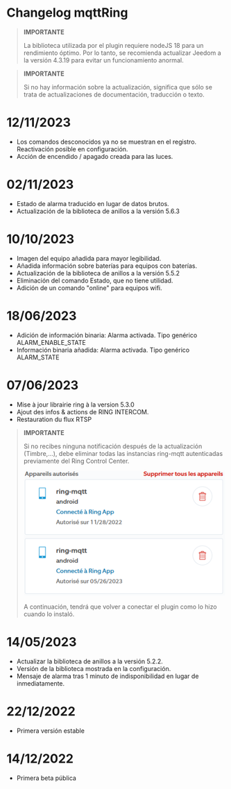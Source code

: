 # Changelog mqttRing

>**IMPORTANTE**
>
>La biblioteca utilizada por el plugin requiere nodeJS 18 para un rendimiento óptimo.
>Por lo tanto, se recomienda actualizar Jeedom a la versión 4.3.19 para evitar un funcionamiento anormal.

>**IMPORTANTE**
>
>Si no hay información sobre la actualización, significa que sólo se trata de actualizaciones de documentación, traducción o texto.

# 12/11/2023
- Los comandos desconocidos ya no se muestran en el registro. Reactivación posible en configuración.
- Acción de encendido / apagado creada para las luces.

# 02/11/2023
- Estado de alarma traducido en lugar de datos brutos.
- Actualización de la biblioteca de anillos a la versión 5.6.3

# 10/10/2023
- Imagen del equipo añadida para mayor legibilidad.
- Añadida información sobre baterías para equipos con baterías.
- Actualización de la biblioteca de anillos a la versión 5.5.2
- Eliminación del comando Estado, que no tiene utilidad.
- Adición de un comando "online" para equipos wifi.

# 18/06/2023
- Adición de información binaria: Alarma activada. Tipo genérico ALARM_ENABLE_STATE
- Información binaria añadida: Alarma activada. Tipo genérico ALARM_STATE

# 07/06/2023
- Mise à jour librairie ring à la version 5.3.0
- Ajout des infos & actions de RING INTERCOM.
- Restauration du flux RTSP

>**IMPORTANTE**
>
>Si no recibes ninguna notificación después de la actualización (Timbre,...),
>debe eliminar todas las instancias ring-mqtt autenticadas previamente del Ring Control Center.
>
>![RingControlCenter](../images/retrait_appareils.png)
>
>A continuación, tendrá que volver a conectar el plugin como lo hizo cuando lo instaló.

# 14/05/2023
- Actualizar la biblioteca de anillos a la versión 5.2.2.
- Versión de la biblioteca mostrada en la configuración.
- Mensaje de alarma tras 1 minuto de indisponibilidad en lugar de inmediatamente.

# 22/12/2022
- Primera versión estable

# 14/12/2022
- Primera beta pública
